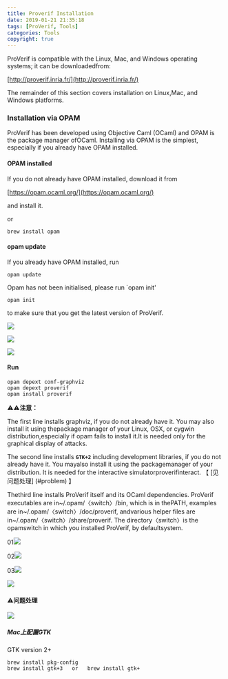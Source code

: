 ```yaml
---
title: Proverif Installation
date: 2019-01-21 21:35:18
tags: [ProVerif, Tools]
categories: Tools
copyright: true
---
```


ProVerif is compatible with the Linux, Mac, and Windows operating systems; it can be downloadedfrom:

[http://proverif.inria.fr/](http://proverif.inria.fr/)

The remainder of this section covers installation on Linux,Mac, and Windows platforms.

### Installation via OPAM

ProVerif has been developed using Objective Caml (OCaml) and OPAM is the package manager ofOCaml. Installing via OPAM is the simplest, especially if you already have OPAM installed.

#### OPAM installed

If you do not already have OPAM installed, download it from

[https://opam.ocaml.org/](https://opam.ocaml.org/)

and install it.

or 

```
brew install opam
```


#### opam update

If you already have OPAM installed, run

```
opam update
```

Opam has not been initialised, please run `opam init'

```
opam init  
```

to make sure that you get the latest version of ProVerif.

![](http://cdn.hkkhuang.cn/20190121150709.png)

![](http://cdn.hkkhuang.cn/20190121150939.png)

![](http://cdn.hkkhuang.cn/20190121151016.png)

#### Run

```
opam depext conf-graphviz
opam depext proverif
opam install proverif
```

⚠️⚠️**注意：**

The first line installs graphviz, if you do not already have it. You may also install it using thepackage manager of your Linux, OSX, or cygwin distribution,especially if opam fails to install it.It is needed only for the graphical display of attacks. 

The second line installs **`GTK+2`** including development libraries, if you do not already have it. You mayalso install it using the packagemanager of your distribution. It is needed for the interactive simulatorproverifinteract. 【 [见问题处理] (#problem) 】

Thethird line installs ProVerif itself and its OCaml dependencies.  ProVerif executables are in~/.opam/〈switch〉/bin, which is in thePATH, examples are in~/.opam/〈switch〉/doc/proverif, andvarious helper files are in~/.opam/〈switch〉/share/proverif. The directory〈switch〉is the opamswitch in which you installed ProVerif, by defaultsystem.


01![](http://cdn.hkkhuang.cn/20190121151326.png)

02![](http://cdn.hkkhuang.cn/20190121151644.png)

03![](http://cdn.hkkhuang.cn/20190121154350.png)


![](http://cdn.hkkhuang.cn/20190121153259.png)

#### <span id="problem">⚠️问题处理</span>

![](http://cdn.hkkhuang.cn/20190121154601.png)

##### Mac上配置GTK

GTK version 2+

```
brew install pkg-config
brew install gtk+3   or   brew install gtk+
```